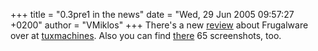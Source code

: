 +++
title = "0.3pre1 in the news"
date = "Wed, 29 Jun 2005 09:57:27 +0200"
author = "VMiklos"
+++
There's a new [review](http://www.tuxmachines.org/node/1501) about Frugalware over at [tuxmachines](http://www.tuxmachines.org/). Also you can find [there](http://www.tuxmachines.org/gallery/frugal) 65 screenshots, too.  
